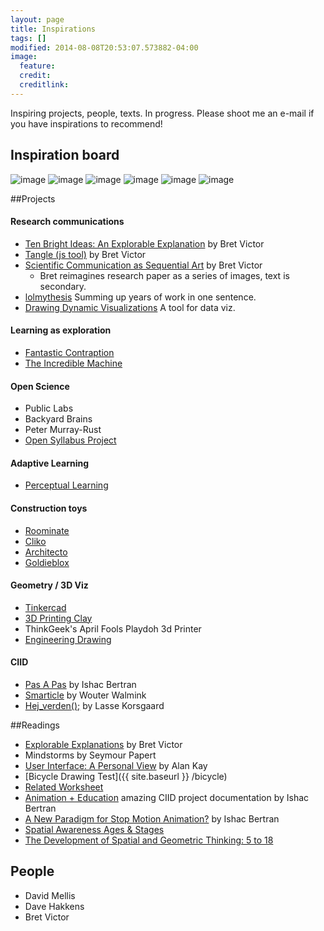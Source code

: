 ```yaml
---
layout: page
title: Inspirations 
tags: []
modified: 2014-08-08T20:53:07.573882-04:00
image:
  feature:
  credit: 
  creditlink: 
---
```


Inspiring projects, people, texts. In progress. Please shoot me an e-mail if you have inspirations to recommend! 

## Inspiration board

![image]({{site.baseurl}}/images/inspirations/pasapas.jpg)
![image]({{site.baseurl}}/images/inspirations/minecraft.png)
![image]({{site.baseurl}}/images/inspirations/tinkercad.png)
![image]({{site.baseurl}}/images/inspirations/goldieblox.jpg)
![image]({{site.baseurl}}/images/inspirations/riftsketch.png)
![image]({{site.baseurl}}/images/inspirations/lego.png)

##Projects

#### Research communications
*   [Ten Bright Ideas: An Explorable Explanation](http://worrydream.com/TenBrighterIdeas/) by Bret Victor
*   [Tangle (js tool)](http://worrydream.com/Tangle/) by Bret Victor
*   [Scientific Communication as Sequential Art](http://worrydream.com/ScientificCommunicationAsSequentialArt/) by Bret Victor
    -    Bret reimagines research paper as a series of images, text is secondary.
*   [lolmythesis](http://lolmythesis.com/) Summing up years of work in one sentence.
*   [Drawing Dynamic Visualizations](https://vimeo.com/66085662) A tool for data viz.

#### Learning as exploration
*   [Fantastic Contraption](http://www.fantasticcontraption.net/)
*   [The Incredible Machine](https://www.youtube.com/watch?v=0a50Qr4a-uU)

#### Open Science
*   Public Labs
*   Backyard Brains
*   Peter Murray-Rust
*   [Open Syllabus Project](http://opensyllabusproject.org/about/)

#### Adaptive Learning
*   [Perceptual Learning](http://www.gse.upenn.edu/plmstudy/about/perceptual-learning)

#### Construction toys
*   [Roominate](http://www.roominatetoy.com/press/)
*   [Cliko](https://www.youtube.com/watch?v=RxjzrGSSJQk)
*   [Architecto](https://www.youtube.com/watch?v=-Lp7vAsEwME)
*   [Goldieblox](http://www.pinterest.com/goldiebloxinc/)

#### Geometry / 3D Viz
*   [Tinkercad](https://tinkercad.com/)
*   [3D Printing Clay](http://oliviervanherpt.com/)
*   ThinkGeek's April Fools Playdoh 3d Printer
*   [Engineering Drawing](http://www.me.umn.edu/courses/me2011/handouts/drawing/blanco-tutorial.html)


#### CIID

- [Pas A Pas](http://pasapas-project.com/s) by Ishac Bertran
- [Smarticle](http://portfolio.walmink.com/smarticle.php) by Wouter Walmink
- [Hej_verden();](http://ciid.dk/education/portfolio/idp13/courses/final-projects-2013/hej_verden/) by Lasse Korsgaard

##Readings
* [Explorable Explanations](http://worrydream.com/ExplorableExplanations/) by Bret Victor
* Mindstorms by Seymour Papert
* [User Interface: A Personal View](http://proteus.fau.edu/practicum/texts/kay.pdf) by Alan Kay
* [Bicycle Drawing Test]({{ site.baseurl }} /bicycle)
* [Related Worksheet](http://www.mit.edu/~ebakke/research/related_worksheets_chi2011.pdf)
* [Animation + Education](http://blog.ishback.com/?p=468) amazing CIID project documentation by Ishac Bertran
* [A New Paradigm for Stop Motion Animation?](http://blog.ishback.com/?p=503) by Ishac Bertran
* [Spatial Awareness Ages & Stages](http://www.scholastic.com/teachers/article/ages-stages-all-about-body-awareness)
* [The Development of Spatial and Geometric Thinking: 5 to 18](http://nrich.maths.org/2483)

## People

- David Mellis
- Dave Hakkens
- Bret Victor


